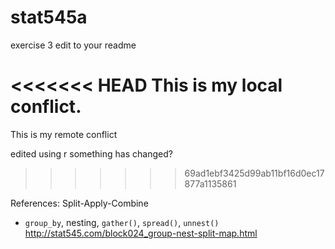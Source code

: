 # stat545a

exercise 3 edit to your readme

<<<<<<< HEAD
This is my local conflict.
=======
This is my remote conflict

edited using r
something has changed?
>>>>>>> 69ad1ebf3425d99ab11bf16d0ec17877a1135861




References:
Split-Apply-Combine
 - `group_by`, nesting, `gather()`, `spread()`, `unnest()`  
http://stat545.com/block024_group-nest-split-map.html
